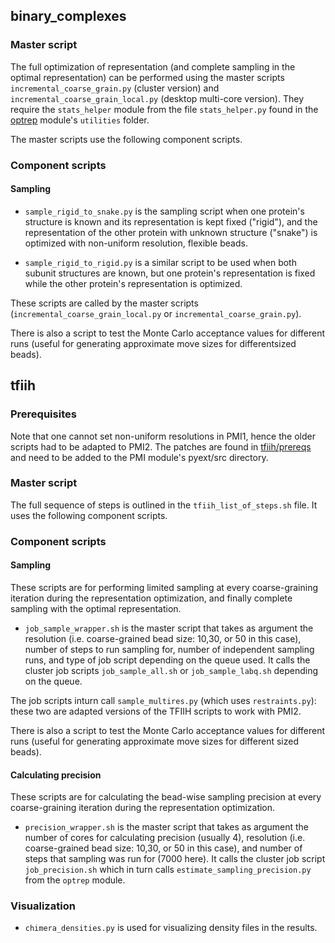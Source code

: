 ## binary_complexes

### Master script
The full optimization of representation (and complete sampling in the optimal representation) can be performed using the master scripts `incremental_coarse_grain.py` (cluster version) and `incremental_coarse_grain_local.py` (desktop multi-core version). 
They require the `stats_helper` module from the file `stats_helper.py` found in the [optrep](https://github.com/salilab/optrep) module's `utilities` folder.

The master scripts use the following component scripts.  

### Component scripts 

#### Sampling
- `sample_rigid_to_snake.py` is the sampling script when one protein's structure is known and its representation is kept fixed ("rigid"), and the representation of the other protein with unknown structure ("snake") is optimized with non-uniform resolution, flexible beads.

- `sample_rigid_to_rigid.py` is a similar script to be used when both subunit structures are known, but one protein's representation is fixed while the other protein's representation is optimized. 

These scripts are called by the master scripts (`incremental_coarse_grain_local.py` or
`incremental_coarse_grain.py`).  

There is also a script to test the Monte Carlo acceptance values for different runs (useful for generating approximate move sizes for differentsized beads). 

## tfiih

### Prerequisites
Note that one cannot set non-uniform resolutions in PMI1, hence the older scripts had to be adapted to PMI2.
The patches are found in [tfiih/prereqs](tfiih/prereqs) and need to be added to the PMI module's pyext/src directory. 

### Master script
The full sequence of steps is outlined in the `tfiih_list_of_steps.sh` file. 
It uses the following component scripts. 

### Component scripts 
#### Sampling
These scripts are for performing limited sampling at every coarse-graining iteration during the representation optimization, and finally complete sampling with the optimal representation.

- `job_sample_wrapper.sh` is the master script that takes as argument the resolution (i.e. coarse-grained bead size: 10,30, or 50 in this case), number of steps to run sampling for, number of independent sampling runs, and type of job script depending on the queue used. It calls the cluster job scripts `job_sample_all.sh` or `job_sample_labq.sh` depending on the queue.

The job scripts inturn call `sample_multires.py` (which uses `restraints.py`): these two are adapted versions of the TFIIH scripts to work with PMI2.

There is also a script to test the Monte Carlo acceptance values for different runs (useful for generating approximate move sizes for different sized beads).

#### Calculating precision
These scripts are for calculating the bead-wise sampling precision at every coarse-graining iteration during the representation optimization.

- `precision_wrapper.sh` is the master script that takes as argument the number of cores for calculating precision (usually 4), resolution (i.e. coarse-grained bead size: 10,30, or 50 in this case), and number of steps that sampling was run for (7000 here). It calls the cluster job script `job_precision.sh` which in turn calls `estimate_sampling_precision.py` from the `optrep` module. 

### Visualization
- `chimera_densities.py` is used for visualizing density files in the results.
